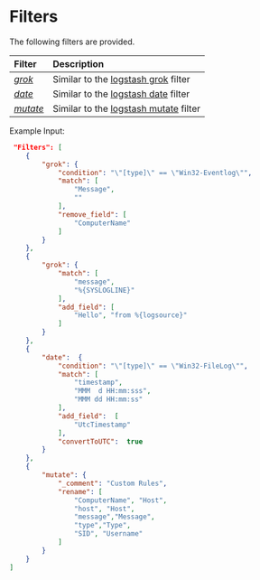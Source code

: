 # Filters
The following filters are provided.


| Filter            | Description                                                             
| :---------------- |:----------------------------------------------------------------------- 
| *[grok][4]*       |Similar to the [logstash grok][1] filter                                                  
| *[date][5]*       |Similar to the [logstash date][2] filter                                   
| *[mutate][6]*     |Similar to the [logstash mutate][3] filter                          
Example Input:
```json
 "Filters": [          
    {
        "grok": {
            "condition": "\"[type]\" == \"Win32-Eventlog\"",
            "match": [
                "Message",
                ""
            ],                   
            "remove_field": [
                "ComputerName"                   
            ]
        }
    },
    {
        "grok": {
            "match": [
                "message",
                "%{SYSLOGLINE}"
            ],           
            "add_field": [               
                "Hello", "from %{logsource}"
            ]
        }
    },
    {
        "date":  {
            "condition": "\"[type]\" == \"Win32-FileLog\"",
            "match": [
                "timestamp",
                "MMM  d HH:mm:sss",
                "MMM dd HH:mm:ss"                       
            ],
            "add_field":  [
                "UtcTimestamp"
            ],                
            "convertToUTC":  true
        }
    },
    {
        "mutate": {      
            "_comment": "Custom Rules",        
            "rename": [
                "ComputerName", "Host",
                "host", "Host",
                "message","Message",
                "type","Type",
                "SID", "Username"                 
            ]
        }                
    }           
]
```
  [1]: http://logstash.net/docs/1.4.2/filters/grok
  [2]: http://logstash.net/docs/1.4.2/filters/date
  [3]: http://logstash.net/docs/1.4.2/filters/mutate
  [4]: https://github.com/efontana/TimberWinR/blob/master/mdocs/GrokFilter.md
  [5]: https://github.com/efontana/TimberWinR/blob/master/mdocs/DateFilter.md
  [6]: https://github.com/efontana/TimberWinR/blob/master/mdocs/MutateFilter.md